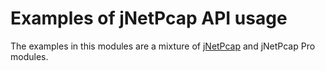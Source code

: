 # Examples of jNetPcap API usage
The examples in this modules are a mixture of [jNetPcap](https://github.com/slytechs-repos/jnetpcap) and jNetPcap Pro modules.
